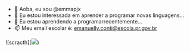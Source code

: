 
- 👋 Aoba, eu sou @emmapjx
- 👀 Eu estou interessada em aprender a programar novas linguagens...
- 💞️ Eu estou aprendendo a programarrecentemente...
- 📫 Meu email escolar é: emanuelly.conti@escola.pr.gov.br

 ![scracth](<a href="mailto:email@email.com.br" target="_blank"><img src="Link da imagem" target="_blank"/></a>)         

